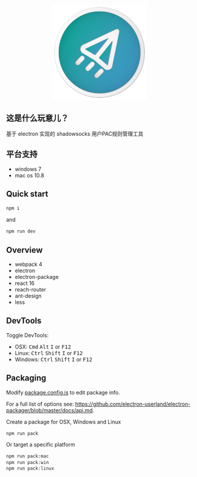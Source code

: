 <div align="center">
  <img src="./assets/app-icon/app-icon@256.png"/>
</div>

## 这是什么玩意儿？

基于 electron 实现的 shadowsocks 用户PAC规则管理工具

## 平台支持

- windows 7
- mac os 10.8

## Quick start

```bash
npm i
```

and

```bash
npm run dev
```

## Overview

- webpack 4
- electron
- electron-package
- react 16
- reach-router
- ant-design
- less

## DevTools

Toggle DevTools:

* OSX: <kbd>Cmd</kbd> <kbd>Alt</kbd> <kbd>I</kbd> or <kbd>F12</kbd>
* Linux: <kbd>Ctrl</kbd> <kbd>Shift</kbd> <kbd>I</kbd> or <kbd>F12</kbd>
* Windows: <kbd>Ctrl</kbd> <kbd>Shift</kbd> <kbd>I</kbd> or <kbd>F12</kbd>

## Packaging

Modify [package.config.js](./config/package.config.js) to edit package info.

For a full list of options see: https://github.com/electron-userland/electron-packager/blob/master/docs/api.md.

Create a package for OSX, Windows and Linux

```
npm run pack
```

Or target a specific platform

```bash
npm run pack:mac
npm run pack:win
npm run pack:linux
```
